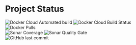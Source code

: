 # Project Status
![Docker Cloud Automated build](https://img.shields.io/docker/cloud/automated/publicdevop2019/product.svg?style=flat-square)  ![Docker Cloud Build Status](https://img.shields.io/docker/cloud/build/publicdevop2019/product.svg?style=flat-square)  ![Docker Pulls](https://img.shields.io/docker/pulls/publicdevop2019/product.svg?style=flat-square)  
![Sonar Coverage](https://img.shields.io/sonar/https/sonarcloud.io/com.hw%3Aproduct/coverage.svg?style=flat-square)  ![Sonar Quality Gate](https://img.shields.io/sonar/https/sonarcloud.io/com.hw%3Aproduct/quality_gate.svg?style=flat-square)  
![GitHub last commit](https://img.shields.io/github/last-commit/publicdevop2019/mt3-product.svg?style=flat-square)
